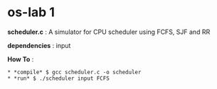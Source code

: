 # os-lab 1
**scheduler.c** : A simulator for CPU scheduler using FCFS, SJF and RR

**dependencies** : input

**How To** :

    * *compile* $ gcc scheduler.c -o scheduler
    * *run* $ ./scheduler input FCFS